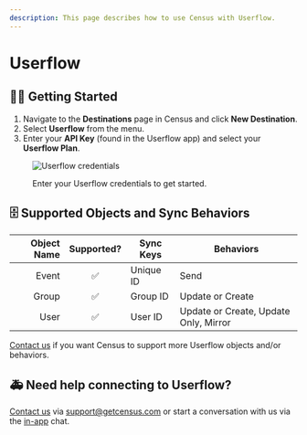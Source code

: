 ```yaml
---
description: This page describes how to use Census with Userflow.
---
```


# Userflow

## 🏃‍♀️ Getting Started

1. Navigate to the **Destinations** page in Census and click **New Destination**.
2. Select **Userflow** from the menu.
3. Enter your **API Key** (found in the Userflow app) and select your **Userflow Plan**.

<figure><img src="../.gitbook/assets/userflow-creds.png" alt="Userflow credentials"><figcaption><p>Enter your Userflow credentials to get started.</p></figcaption></figure>

## 🗄 Supported Objects and Sync Behaviors <a href="#supported-objects-and-sync-behaviors" id="supported-objects-and-sync-behaviors"></a>

|          **Object Name** | **Supported?** | **Sync Keys**         | **Behaviors**                         |
| -----------------------: | :------------: | --------------------- |---------------------------------------|
|                 Event |        ✅      | Unique ID | Send                                  |
|               Group |        ✅      | Group ID | Update or Create                      |
|                 User |        ✅      | User ID | Update or Create, Update Only, Mirror |

[Contact us](mailto:support@getcensus.com) if you want Census to support more Userflow objects and/or behaviors.

## 🚑 Need help connecting to Userflow?

[Contact us](mailto:support@getcensus.com) via support@getcensus.com or start a conversation with us via the [in-app](https://app.getcensus.com) chat.
